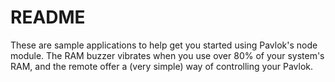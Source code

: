# README

These are sample applications to help get you started using Pavlok's node module. The RAM buzzer vibrates when you use over 80% of your system's RAM, and the remote offer a (very simple) way of controlling your Pavlok.
